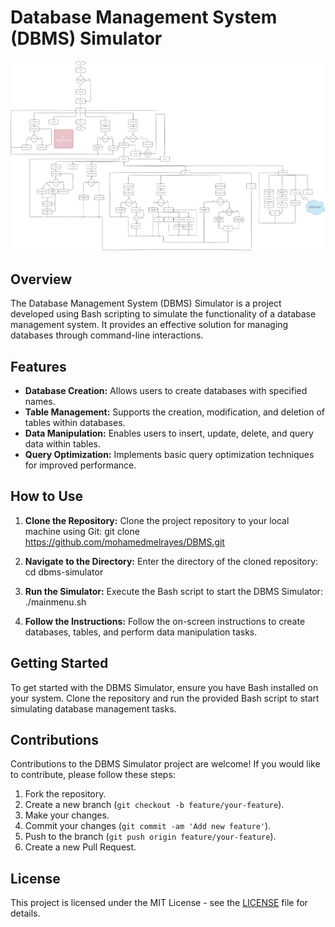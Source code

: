 # Database Management System (DBMS) Simulator

![DBMS Simulator](demo.png)

## Overview

The Database Management System (DBMS) Simulator is a project developed using Bash scripting to simulate the functionality of a database management system. It provides an effective solution for managing databases through command-line interactions.

## Features

- **Database Creation:** Allows users to create databases with specified names.
- **Table Management:** Supports the creation, modification, and deletion of tables within databases.
- **Data Manipulation:** Enables users to insert, update, delete, and query data within tables.
- **Query Optimization:** Implements basic query optimization techniques for improved performance.

## How to Use

1. **Clone the Repository:** Clone the project repository to your local machine using Git:
git clone https://github.com/mohamedmelrayes/DBMS.git

2. **Navigate to the Directory:** Enter the directory of the cloned repository:
cd dbms-simulator

3. **Run the Simulator:** Execute the Bash script to start the DBMS Simulator:
./mainmenu.sh

4. **Follow the Instructions:** Follow the on-screen instructions to create databases, tables, and perform data manipulation tasks.

## Getting Started

To get started with the DBMS Simulator, ensure you have Bash installed on your system. Clone the repository and run the provided Bash script to start simulating database management tasks.

## Contributions

Contributions to the DBMS Simulator project are welcome! If you would like to contribute, please follow these steps:

1. Fork the repository.
2. Create a new branch (`git checkout -b feature/your-feature`).
3. Make your changes.
4. Commit your changes (`git commit -am 'Add new feature'`).
5. Push to the branch (`git push origin feature/your-feature`).
6. Create a new Pull Request.

## License

This project is licensed under the MIT License - see the [LICENSE](LICENSE) file for details.
